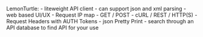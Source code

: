 LemonTurtle: - liteweight API client - can support json and xml
parsing - web based UI/UX - Request IP map - GET / POST - cURL / REST /
HTTP(S) - Request Headers with AUTH Tokens - json Pretty Print - search
through an API database to find API for your use
